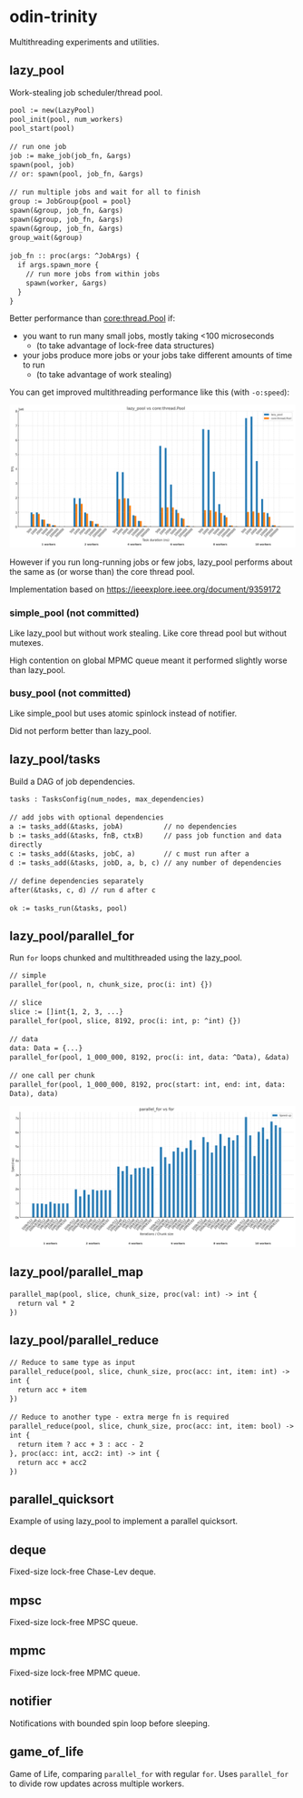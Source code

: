 # odin-trinity

Multithreading experiments and utilities.

## lazy_pool

Work-stealing job scheduler/thread pool.

```odin
pool := new(LazyPool)
pool_init(pool, num_workers)
pool_start(pool)

// run one job
job := make_job(job_fn, &args)
spawn(pool, job)
// or: spawn(pool, job_fn, &args)

// run multiple jobs and wait for all to finish
group := JobGroup{pool = pool}
spawn(&group, job_fn, &args)
spawn(&group, job_fn, &args)
spawn(&group, job_fn, &args)
group_wait(&group)

job_fn :: proc(args: ^JobArgs) {
  if args.spawn_more {
    // run more jobs from within jobs
    spawn(worker, &args)
  }
}
```

Better performance than [core:thread.Pool](https://pkg.odin-lang.org/core/thread/#Pool) if:

- you want to run many small jobs, mostly taking <100 microseconds
  - (to take advantage of lock-free data structures)
- your jobs produce more jobs or your jobs take different amounts of time to run
  - (to take advantage of work stealing)

You can get improved multithreading performance like this (with `-o:speed`):

![Throughput comparison](./tps.png)

However if you run long-running jobs or few jobs, lazy_pool performs about the same as (or worse than) the core thread pool.

Implementation based on https://ieeexplore.ieee.org/document/9359172

### simple_pool (not committed)

Like lazy_pool but without work stealing. Like core thread pool but without mutexes.

High contention on global MPMC queue meant it performed slightly worse than lazy_pool.

### busy_pool (not committed)

Like simple_pool but uses atomic spinlock instead of notifier.

Did not perform better than lazy_pool.

## lazy_pool/tasks

Build a DAG of job dependencies.

```odin
tasks : TasksConfig(num_nodes, max_dependencies)

// add jobs with optional dependencies
a := tasks_add(&tasks, jobA)          // no dependencies
b := tasks_add(&tasks, fnB, ctxB)     // pass job function and data directly
c := tasks_add(&tasks, jobC, a)       // c must run after a
d := tasks_add(&tasks, jobD, a, b, c) // any number of dependencies

// define dependencies separately
after(&tasks, c, d) // run d after c

ok := tasks_run(&tasks, pool)
```

## lazy_pool/parallel_for

Run `for` loops chunked and multithreaded using the lazy_pool.

```odin
// simple
parallel_for(pool, n, chunk_size, proc(i: int) {})

// slice
slice := []int{1, 2, 3, ...}
parallel_for(pool, slice, 8192, proc(i: int, p: ^int) {})

// data
data: Data = {...}
parallel_for(pool, 1_000_000, 8192, proc(i: int, data: ^Data), &data)

// one call per chunk
parallel_for(pool, 1_000_000, 8192, proc(start: int, end: int, data: Data), data)
```

![parallel_for speed-up](./parallel_for.png)

## lazy_pool/parallel_map

```odin
parallel_map(pool, slice, chunk_size, proc(val: int) -> int {
  return val * 2
})
```

## lazy_pool/parallel_reduce

```odin
// Reduce to same type as input
parallel_reduce(pool, slice, chunk_size, proc(acc: int, item: int) -> int {
  return acc + item
})

// Reduce to another type - extra merge fn is required
parallel_reduce(pool, slice, chunk_size, proc(acc: int, item: bool) -> int {
  return item ? acc + 3 : acc - 2
}, proc(acc: int, acc2: int) -> int {
  return acc + acc2
})
```

## parallel_quicksort

Example of using lazy_pool to implement a parallel quicksort.

## deque

Fixed-size lock-free Chase-Lev deque.

## mpsc

Fixed-size lock-free MPSC queue.

## mpmc

Fixed-size lock-free MPMC queue.

## notifier

Notifications with bounded spin loop before sleeping.

## game_of_life

Game of Life, comparing `parallel_for` with regular `for`.
Uses `parallel_for` to divide row updates across multiple workers.
